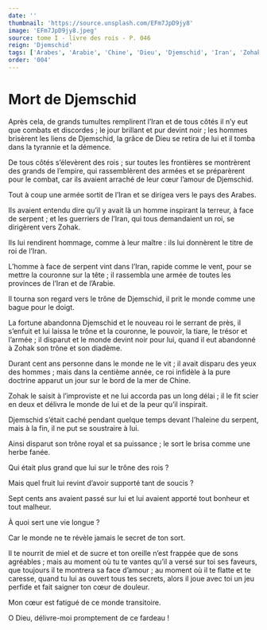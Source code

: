 ```yaml
---
date: ''
thumbnail: 'https://source.unsplash.com/EFm7JpD9jy8'
image: 'EFm7JpD9jy8.jpeg'
source: tome I - livre des rois - P. 046
reign: 'Djemschid'
tags: ['Arabes', 'Arabie', 'Chine', 'Dieu', 'Djemschid', 'Iran', 'Zohak']
order: '004'
---
```


# Mort de Djemschid

Après cela, de grands tumultes remplirent l’Iran et de tous côtés il n’y eut que combats et discordes ; le jour brillant et pur devint noir ; les hommes brisèrent les liens de Djemschid, la grâce de Dieu se retira de lui et il tomba dans la tyrannie et la démence.

De tous côtés s’élevèrent des rois ; sur toutes les frontières se montrèrent des grands de l’empire, qui rassemblèrent des armées et se préparèrent pour le combat, car ils avaient arraché de leur cœur l’amour de Djemschid.

Tout à coup une armée sortit de l’Iran et se dirigea vers le pays des Arabes.

Ils avaient entendu dire qu’il y avait là un homme inspirant la terreur, à face de serpent ; et les guerriers de l’Iran, qui tous demandaient un roi, se dirigèrent vers Zohak.

Ils lui rendirent hommage, comme à leur maître : ils lui donnèrent le titre de roi de l’Iran.

L’homme à face de serpent vint dans l’Iran, rapide comme le vent, pour se mettre la couronne sur la tête ; il rassembla une armée de toutes les provinces de l’Iran et de l’Arabie.

Il tourna son regard vers le trône de Djemschid, il prit le monde comme une bague pour le doigt.

La fortune abandonna Djemschid et le nouveau roi le serrant de près, il s’enfuit et lui laissa le trône et la couronne, le pouvoir, la tiare, le trésor et l’armée ; il disparut et le monde devint noir pour lui, quand il eut abandonné à Zohak son trône et son diadème.

Durant cent ans personne dans le monde ne le vit ; il avait disparu des yeux des hommes ; mais dans la centième année, ce roi infidèle à la pure doctrine apparut un jour sur le bord de la mer de Chine.

Zohak le saisit à l’improviste et ne lui accorda pas un long délai ; il le fit scier en deux et délivra le monde de lui et de la peur qu’il inspirait.

Djemschid s’était caché pendant quelque temps devant l’haleine du serpent, mais à la fin, il ne put se soustraire à lui.

Ainsi disparut son trône royal et sa puissance ; le sort le brisa comme une herbe fanée.

Qui était plus grand que lui sur le trône des rois ?

Mais quel fruit lui revint d’avoir supporté tant de soucis ?

Sept cents ans avaient passé sur lui et lui avaient apporté tout bonheur et tout malheur.

À quoi sert une vie longue ?

Car le monde ne te révèle jamais le secret de ton sort.

Il te nourrit de miel et de sucre et ton oreille n’est frappée que de sons agréables ; mais au moment où tu te vantes qu’il a versé sur toi ses faveurs, que toujours il te montrera sa face d’amour ; au moment où il te flatte et te caresse, quand tu lui as ouvert tous tes secrets, alors il joue avec toi un jeu perfide et fait saigner ton cœur de douleur.

Mon cœur est fatigué de ce monde transitoire.

O Dieu, délivre-moi promptement de ce fardeau !
